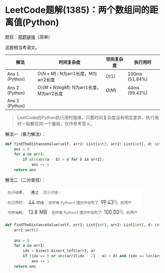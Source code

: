 # LeetCode题解(1385)：两个数组间的距离值(Python)

题目：[原题链接](https://leetcode-cn.com/problems/find-the-distance-value-between-two-arrays/)（简单）

这题相当考语文。

| 解法           | 时间复杂度                               | 空间复杂度 | 执行用时       |
| -------------- | ---------------------------------------- | ---------- | -------------- |
| Ans 1 (Python) | $O(N×M)$ : N为arr1长度，M为arr2长度      | $O(1)$     | 100ms (51.84%) |
| Ans 2 (Python) | $O((M+N)logM)$: N为arr1长度，M为arr2长度 | $O(M)$     | 44ms (99.43%)  |
| Ans 3 (Python) |                                          |            |                |

>  LeetCode的Python执行用时随缘，只要时间复杂度没有明显差异，执行用时一般都在同一个量级，仅作参考意义。

解法一（暴力解法）：

```python
def findTheDistanceValue(self, arr1: List[int], arr2: List[int], d: int) -> int:
    ans = 0
    for a in arr1:
        if all(abs(a - b) > d for b in arr2):
            ans += 1
    return ans
```

解法二（二分查找）：

![LeetCode题解(1385)：截图1](LeetCode题解(1385)：截图1.png)

```python
def findTheDistanceValue(self, arr1: List[int], arr2: List[int], d: int) -> int:
    arr2.sort()

    ans = 0
    for a in arr1:
        idx = bisect.bisect_left(arr2, a)
        if (idx == 0 or abs(arr2[idx - 1] - a) > d) and (idx == len(arr2) or abs(arr2[idx] - a) > d):
            ans += 1
    return ans
```